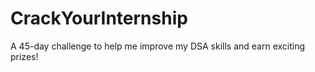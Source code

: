 # CrackYourInternship
A 45-day challenge to help me improve my DSA skills and earn exciting prizes!
